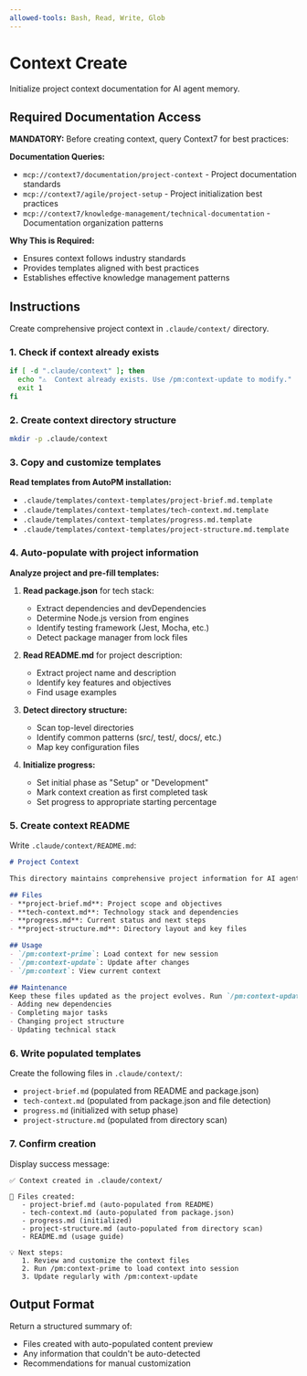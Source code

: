 ```yaml
---
allowed-tools: Bash, Read, Write, Glob
---
```


# Context Create

Initialize project context documentation for AI agent memory.

## Required Documentation Access

**MANDATORY:** Before creating context, query Context7 for best practices:

**Documentation Queries:**
- `mcp://context7/documentation/project-context` - Project documentation standards
- `mcp://context7/agile/project-setup` - Project initialization best practices
- `mcp://context7/knowledge-management/technical-documentation` - Documentation organization patterns

**Why This is Required:**
- Ensures context follows industry standards
- Provides templates aligned with best practices
- Establishes effective knowledge management patterns

## Instructions

Create comprehensive project context in `.claude/context/` directory.

### 1. Check if context already exists

```bash
if [ -d ".claude/context" ]; then
  echo "⚠️  Context already exists. Use /pm:context-update to modify."
  exit 1
fi
```

### 2. Create context directory structure

```bash
mkdir -p .claude/context
```

### 3. Copy and customize templates

**Read templates from AutoPM installation:**
- `.claude/templates/context-templates/project-brief.md.template`
- `.claude/templates/context-templates/tech-context.md.template`
- `.claude/templates/context-templates/progress.md.template`
- `.claude/templates/context-templates/project-structure.md.template`

### 4. Auto-populate with project information

**Analyze project and pre-fill templates:**

1. **Read package.json** for tech stack:
   - Extract dependencies and devDependencies
   - Determine Node.js version from engines
   - Identify testing framework (Jest, Mocha, etc.)
   - Detect package manager from lock files

2. **Read README.md** for project description:
   - Extract project name and description
   - Identify key features and objectives
   - Find usage examples

3. **Detect directory structure:**
   - Scan top-level directories
   - Identify common patterns (src/, test/, docs/, etc.)
   - Map key configuration files

4. **Initialize progress:**
   - Set initial phase as "Setup" or "Development"
   - Mark context creation as first completed task
   - Set progress to appropriate starting percentage

### 5. Create context README

Write `.claude/context/README.md`:

```markdown
# Project Context

This directory maintains comprehensive project information for AI agents.

## Files
- **project-brief.md**: Project scope and objectives
- **tech-context.md**: Technology stack and dependencies
- **progress.md**: Current status and next steps
- **project-structure.md**: Directory layout and key files

## Usage
- `/pm:context-prime`: Load context for new session
- `/pm:context-update`: Update after changes
- `/pm:context`: View current context

## Maintenance
Keep these files updated as the project evolves. Run `/pm:context-update` after:
- Adding new dependencies
- Completing major tasks
- Changing project structure
- Updating technical stack
```

### 6. Write populated templates

Create the following files in `.claude/context/`:
- `project-brief.md` (populated from README and package.json)
- `tech-context.md` (populated from package.json and file detection)
- `progress.md` (initialized with setup phase)
- `project-structure.md` (populated from directory scan)

### 7. Confirm creation

Display success message:

```
✅ Context created in .claude/context/

📝 Files created:
   - project-brief.md (auto-populated from README)
   - tech-context.md (auto-populated from package.json)
   - progress.md (initialized)
   - project-structure.md (auto-populated from directory scan)
   - README.md (usage guide)

💡 Next steps:
   1. Review and customize the context files
   2. Run /pm:context-prime to load context into session
   3. Update regularly with /pm:context-update
```

## Output Format

Return a structured summary of:
- Files created with auto-populated content preview
- Any information that couldn't be auto-detected
- Recommendations for manual customization
